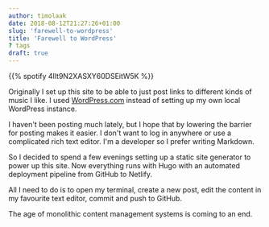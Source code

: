 ```yaml
---
author: timolaak
date: 2018-08-12T21:27:26+01:00
slug: 'farewell-to-wordpress'
title: 'Farewell to WordPress'
? tags
draft: true
---
```


{{% spotify 4Ilt9N2XASXY60DSEitW5K %}}

Originally I set up this site to be able to just post links to different kinds
of music I like. I used [WordPress.com](https://wordpress.com) instead of
setting up my own local WordPress instance.

I haven't been posting much lately, but I hope that by lowering
the barrier for posting makes it easier. I don't want to log in anywhere
or use a complicated rich text editor. I'm a developer so I prefer writing
Markdown.

So I decided to spend a few evenings setting up a static site generator to
power up this site. Now everything runs with Hugo with an automated
deployment pipeline from GitHub to Netlify.

All I need to do is to open my terminal, create a new post, edit the content in
my favourite text editor, commit and push to GitHub.

The age of monolithic content management systems is coming to an end.
